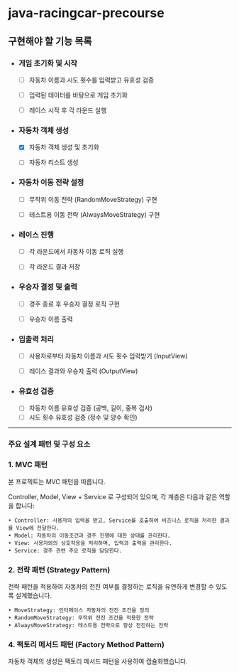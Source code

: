 # java-racingcar-precourse

## 구현해야 할 기능 목록

- ### 게임 초기화 및 시작
    - [ ] 자동차 이름과 시도 횟수를 입력받고 유효성 검증
    - [ ] 입력된 데이터를 바탕으로 게임 초기화
    - [ ] 레이스 시작 후 각 라운드 실행
  

- ### 자동차 객체 생성
    - [x] 자동차 객체 생성 및 초기화
    - [ ] 자동차 리스트 생성
  

- ### 자동차 이동 전략 설정
    - [ ] 무작위 이동 전략 (RandomMoveStrategy) 구현
    - [ ] 테스트용 이동 전략 (AlwaysMoveStrategy) 구현


- ### 레이스 진행
    - [ ] 각 라운드에서 자동차 이동 로직 실행
    - [ ] 각 라운드 결과 저장
  

- ### 우승자 결정 및 출력
    - [ ] 경주 종료 후 우승자 결정 로직 구현
    - [ ] 우승자 이름 출력
  

- ### 입출력 처리
    - [ ] 사용자로부터 자동차 이름과 시도 횟수 입력받기 (InputView)
    - [ ] 레이스 결과와 우승자 출력 (OutputView)
  

- ### 유효성 검증
    - [ ] 자동차 이름 유효성 검증 (공백, 길이, 중복 검사)
    - [ ] 시도 횟수 유효성 검증 (정수 및 양수 확인)

---
### 주요 설계 패턴 및 구성 요소

### 1. MVC 패턴

본 프로젝트는 MVC 패턴을 따릅니다. 

Controller, Model, View + Service 로 구성되어 있으며, 각 계층은 다음과 같은 역할을 합니다:

	• Controller: 사용자의 입력을 받고, Service를 호출하여 비즈니스 로직을 처리한 결과를 View에 전달한다.
	• Model: 자동차의 이동조건과 경주 진행에 대한 상태를 관리한다.
	• View: 사용자와의 상호작용을 처리하며, 입력과 출력을 관리한다.
    • Service: 경주 관련 주요 로직을 담당한다.


### 2. 전략 패턴 (Strategy Pattern)

전략 패턴을 적용하여 자동차의 전진 여부를 결정하는 로직을 유연하게 변경할 수 있도록 설계했습니다.

	• MoveStrategy: 인터페이스 자동차의 전진 조건을 정의
	• RandomMoveStrategy: 무작위 전진 조건을 적용한 전략
	• AlwaysMoveStrategy: 테스트용 전략으로 항상 전진하는 전략

### 4. 팩토리 메서드 패턴 (Factory Method Pattern)

자동차 객체의 생성은 팩토리 메서드 패턴을 사용하여 캡슐화했습니다.

